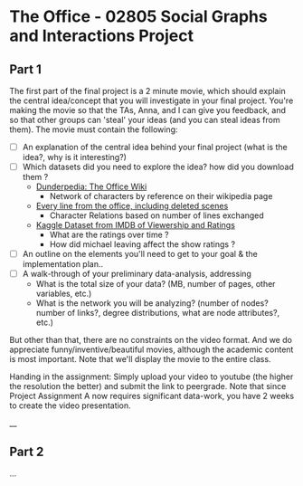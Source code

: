 # The Office - 02805 Social Graphs and Interactions Project

## Part 1
The first part of the final project is a 2 minute movie, which should explain the central idea/concept that you will investigate in your final project. You're making the movie so that the TAs, Anna, and I can give you feedback, and so that other groups can 'steal' your ideas (and you can steal ideas from them). The movie must contain the following:

- [ ] An explanation of the central idea behind your final project (what is the idea?, why is it interesting?)
- [ ] Which datasets did you need to explore the idea? how did you download them ?
  - [Dunderpedia: The Office Wiki](https://theoffice.fandom.com/wiki/Main_Page)
    - Network of characters by reference on their wikipedia page 
  - [Every line from the office, including deleted scenes](https://docs.google.com/spreadsheets/d/18wS5AAwOh8QO95RwHLS95POmSNKA2jjzdt0phrxeAE0/edit#gid=747974534)
    - Character Relations based on number of lines exchanged
  - [Kaggle Dataset from IMDB of Viewership and Ratings](https://www.kaggle.com/andreal314159/the-office-analysis-for-datacamp/data.) 
    - What are the ratings over time ? 
    - How did michael leaving affect the show ratings ?
- [ ] An outline on the elements you'll need to get to your goal & the implementation plan..
- [ ] A walk-through of your preliminary data-analysis, addressing
  - What is the total size of your data? (MB, number of pages, other variables, etc.)
  - What is the network you will be analyzing? (number of nodes? number of links?, degree distributions, what are node attributes?, etc.)

But other than that, there are no constraints on the video format. And we do appreciate funny/inventive/beautiful movies, although the academic content is most important. Note that we'll display the movie to the entire class.

Handing in the assignment: Simply upload your video to youtube (the higher the resolution the better) and submit the link to peergrade.
Note that since Project Assignment A now requires significant data-work, you have 2 weeks to create the video presentation.

__ 

## Part 2
...
